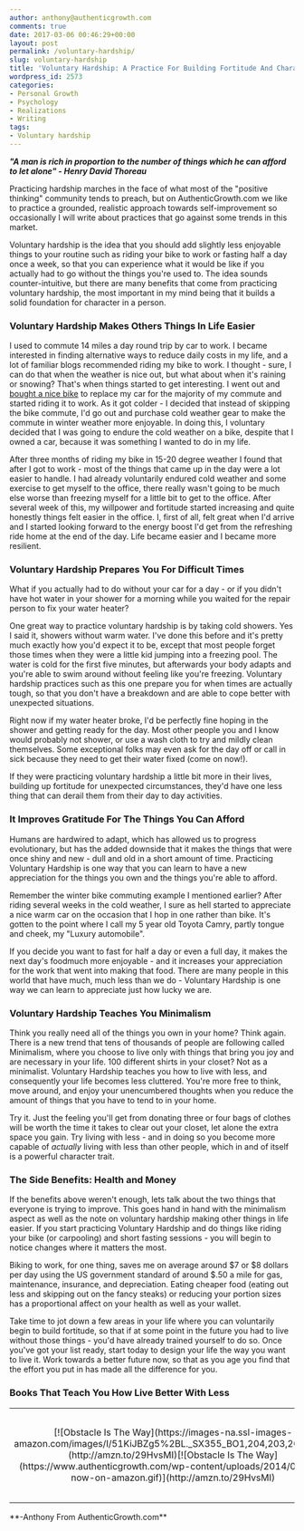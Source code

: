 ```yaml
---
author: anthony@authenticgrowth.com
comments: true
date: 2017-03-06 00:46:29+00:00
layout: post
permalink: /voluntary-hardship/
slug: voluntary-hardship
title: 'Voluntary Hardship: A Practice For Building Fortitude And Character'
wordpress_id: 2573
categories:
- Personal Growth
- Psychology
- Realizations
- Writing
tags:
- Voluntary hardship
---
```


_**"A man is rich in proportion to the number of things which he can afford to let alone" - Henry David Thoreau**_


Practicing hardship marches in the face of what most of the "positive thinking" community tends to preach, but on AuthenticGrowth.com we like to practice a grounded, realistic approach towards self-improvement so occasionally I will write about practices that go against some trends in this market.




Voluntary hardship is the idea that you should add slightly less enjoyable things to your routine such as riding your bike to work or fasting half a day once a week, so that you can experience what it would be like if you actually had to go without the things you're used to. The idea sounds counter-intuitive, but there are many benefits that come from practicing voluntary hardship, the most important in my mind being that it builds a solid foundation for character in a person.





### **Voluntary Hardship Makes Others Things In Life Easier**




I used to commute 14 miles a day round trip by car to work. I became interested in finding alternative ways to reduce daily costs in my life, and a lot of familiar blogs recommended riding my bike to work. I thought - sure, I can do that when the weather is nice out, but what about when it's raining or snowing? That's when things started to get interesting. I went out and [bought a nice bike](http://www.authenticgrowth.com/biking-in-the-winter/) to replace my car for the majority of my commute and started riding it to work. As it got colder - I decided that instead of skipping the bike commute, I'd go out and purchase cold weather gear to make the commute in winter weather more enjoyable. In doing this, I voluntary decided that I was going to endure the cold weather on a bike, despite that I owned a car, because it was something I wanted to do in my life. 




After three months of riding my bike in 15-20 degree weather I found that after I got to work - most of the things that came up in the day were a lot easier to handle. I had already voluntarily endured cold weather and some exercise to get myself to the office, there really wasn't going to be much else worse than freezing myself for a little bit to get to the office. After several week of this, my willpower and fortitude started increasing and quite honestly things felt easier in the office. I, first of all, felt great when I'd arrive and I started looking forward to the energy boost I'd get from the refreshing ride home at the end of the day. Life became easier and I became more resilient.





### **Voluntary Hardship Prepares You For Difficult Times**




What if you actually had to do without your car for a day - or if you didn't have hot water in your shower for a morning while you waited for the repair person to fix your water heater?




One great way to practice voluntary hardship is by taking cold showers. Yes I said it, showers without warm water. I've done this before and it's pretty much exactly how you'd expect it to be, except that most people forget those times when they were a little kid jumping into a freezing pool. The water is cold for the first five minutes, but afterwards your body adapts and you're able to swim around without feeling like you're freezing. Voluntary hardship practices such as this one prepare you for when times are actually tough, so that you don't have a breakdown and are able to cope better with unexpected situations.




Right now if my water heater broke, I'd be perfectly fine hoping in the shower and getting ready for the day. Most other people you and I know would probably not shower, or use a wash cloth to try and mildly clean themselves. Some exceptional folks may even ask for the day off or call in sick because they need to get their water fixed (come on now!). 




If they were practicing voluntary hardship a little bit more in their lives, building up fortitude for unexpected circumstances, they'd have one less thing that can derail them from their day to day activities.





### **It Improves Gratitude For The Things You Can Afford**




Humans are hardwired to adapt, which has allowed us to progress evolutionary, but has the added downside that it makes the things that were once shiny and new - dull and old in a short amount of time. Practicing Voluntary Hardship is one way that you can learn to have a new appreciation for the things you own and the things you're able to afford. 




Remember the winter bike commuting example I mentioned earlier? After riding several weeks in the cold weather, I sure as hell started to appreciate a nice warm car on the occasion that I hop in one rather than bike. It's gotten to the point where I call my 5 year old Toyota Camry, partly tongue and cheek, my "Luxury automobile". 




If you decide you want to fast for half a day or even a full day, it makes the next day's foodmuch more enjoyable - and it increases your appreciation for the work that went into making that food. There are many people in this world that have much, much less than we do - Voluntary Hardship is one way we can learn to appreciate just how lucky we are.





### **Voluntary Hardship Teaches You Minimalism**




Think you really need all of the things you own in your home? Think again. There is a new trend that tens of thousands of people are following called Minimalism, where you choose to live only with things that bring you joy and are necessary in your life. 100 different shirts in your closet? Not as a minimalist. Voluntary Hardship teaches you how to live with less, and consequently your life becomes less cluttered. You're more free to think, move around, and enjoy your unencumbered thoughts when you reduce the amount of things that you have to tend to in your home. 


Try it. Just the feeling you'll get from donating three or four bags of clothes will be worth the time it takes to clear out your closet, let alone the extra space you gain. Try living with less - and in doing so you become more capable of _actually_ living with less than other people, which in and of itself is a powerful character trait.


### **The Side Benefits: Health and Money**




If the benefits above weren't enough, lets talk about the two things that everyone is trying to improve. This goes hand in hand with the minimalism aspect as well as the note on voluntary hardship making other things in life easier. If you start practicing Voluntary Hardship and do things like riding your bike (or carpooling) and short fasting sessions - you will begin to notice changes where it matters the most. 




Biking to work, for one thing, saves me on average around $7 or $8 dollars per day using the US government standard of around $.50 a mile for gas, maintenance, insurance, and depreciation. Eating cheaper food (eating out less and skipping out on the fancy steaks) or reducing your portion sizes has a proportional affect on your health as well as your wallet.


Take time to jot down a few areas in your life where you can voluntarily begin to build fortitude, so that if at some point in the future you had to live without those things - you'd have already trained yourself to do so. Once you've got your list ready, start today to design your life the way you want to live it. Work towards a better future now, so that as you age you find that the effort you put in has made all the difference for you.


### **Books That Teach You How Live Better With Less**


<table >
<tbody >
<tr align="center" >

<td >[![Obstacle Is The Way](https://images-na.ssl-images-amazon.com/images/I/51KiJBZg5%2BL._SX355_BO1,204,203,200_.jpg)](http://amzn.to/29HvsMI)[![Obstacle Is The Way](https://www.authenticgrowth.com/wp-content/uploads/2014/08/buy-now-on-amazon.gif)](http://amzn.to/29HvsMI)
</td>

<td >[![Early Retirement Extreme](https://images-na.ssl-images-amazon.com/images/I/4195fI8lKkL._SX331_BO1,204,203,200_.jpg)](http://amzn.to/29MyZZZ)[![Early Retirement Extreme](https://www.authenticgrowth.com/wp-content/uploads/2014/08/buy-now-on-amazon.gif)](http://amzn.to/29MyZZZ)
</td>

<td >[![Meditations](https://images-na.ssl-images-amazon.com/images/I/51mpNninLZL._SX331_BO1,204,203,200_.jpg)](http://amzn.to/29R3Ysb)[![Meditations](https://www.authenticgrowth.com/wp-content/uploads/2014/08/buy-now-on-amazon.gif)](http://amzn.to/29R3Ysb)
</td>

<td >[![Letters From A Stoic](https://images-na.ssl-images-amazon.com/images/I/510RH1nJgQL.jpg)](http://amzn.to/2mqd44A)[![Letters From A Stoic](https://www.authenticgrowth.com/wp-content/uploads/2014/08/buy-now-on-amazon.gif)](http://amzn.to/2mqd44A)
</td>
</tr>
</tbody>
</table>
**-Anthony From AuthenticGrowth.com**
